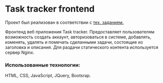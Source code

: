 <h1>Task tracker frontend</h1>
<p>
  Проект был реализован в соответствии с 
  <a href="https://zhukovsd.github.io/java-backend-learning-course/Projects/TaskTracker/">
     тех. заданием.
  </a>
</p>
<p>
   Фронтенд веб приложения Task tracker. Предоставляет пользователям возможность создать аккаунт, авторизоваться в системе, добавлять, изменять, удалять 
   и помечать сделанными задачи, состоящие из заголовка и описания. Для раздачи статического контента используется сервер Nginx.
</p>
<h3>Использованные технологии:</h3>
<p>
  HTML, CSS, JavaScript, JQuery, Bootsrap.
</p>
